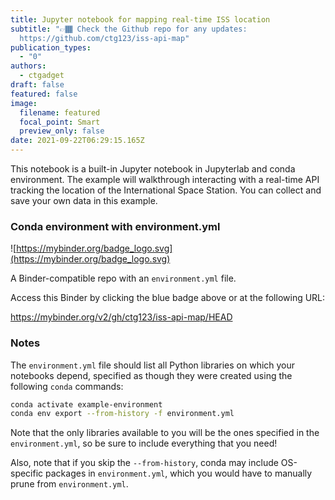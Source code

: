 ```yaml
---
title: Jupyter notebook for mapping real-time ISS location
subtitle: "👉🏾 Check the Github repo for any updates:
  https://github.com/ctg123/iss-api-map"
publication_types:
  - "0"
authors:
  - ctgadget
draft: false
featured: false
image:
  filename: featured
  focal_point: Smart
  preview_only: false
date: 2021-09-22T06:29:15.165Z
---
```

<!--StartFragment-->

This notebook is a built-in Jupyter notebook in Jupyterlab and conda environment. The example will walkthrough interacting with a real-time API tracking the location of the International Space Station. You can collect and save your own data in this example.

### Conda environment with environment.yml

![https://mybinder.org/badge_logo.svg](https://mybinder.org/badge_logo.svg)

A Binder-compatible repo with an `environment.yml` file.

Access this Binder by clicking the blue badge above or at the following URL:

<https://mybinder.org/v2/gh/ctg123/iss-api-map/HEAD>

### Notes

The `environment.yml` file should list all Python libraries on which your notebooks depend, specified as though they were created using the following `conda` commands:

```bash
conda activate example-environment
conda env export --from-history -f environment.yml
```

Note that the only libraries available to you will be the ones specified in the `environment.yml`, so be sure to include everything that you need!

Also, note that if you skip the `--from-history`, conda may include OS-specific packages in `environment.yml`, which you would have to manually prune from `environment.yml`.

<!--EndFragment-->